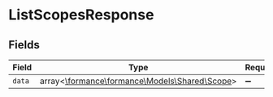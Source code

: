 # ListScopesResponse


## Fields

| Field                                                                         | Type                                                                          | Required                                                                      | Description                                                                   |
| ----------------------------------------------------------------------------- | ----------------------------------------------------------------------------- | ----------------------------------------------------------------------------- | ----------------------------------------------------------------------------- |
| `data`                                                                        | array<[\formance\formance\Models\Shared\Scope](../../models/shared/Scope.md)> | :heavy_minus_sign:                                                            | N/A                                                                           |